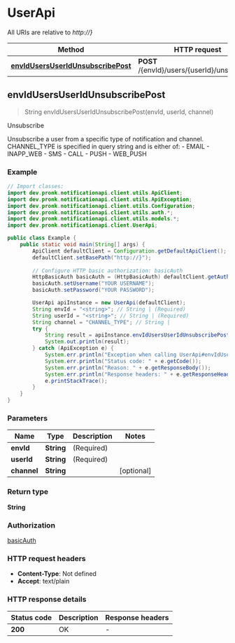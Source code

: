 # UserApi

All URIs are relative to *http://}*

| Method | HTTP request | Description |
|------------- | ------------- | -------------|
| [**envIdUsersUserIdUnsubscribePost**](UserApi.md#envIdUsersUserIdUnsubscribePost) | **POST** /{envId}/users/{userId}/unsubscribe | Unsubscribe |



## envIdUsersUserIdUnsubscribePost

> String envIdUsersUserIdUnsubscribePost(envId, userId, channel)

Unsubscribe

Unsubscribe a user from a specific type of notification and channel.  CHANNEL_TYPE is specified in query string and is either of:  - EMAIL      - INAPP_WEB      - SMS      - CALL      - PUSH      - WEB_PUSH

### Example

```java
// Import classes:
import dev.pronk.notificationapi.client.utils.ApiClient;
import dev.pronk.notificationapi.client.utils.ApiException;
import dev.pronk.notificationapi.client.utils.Configuration;
import dev.pronk.notificationapi.client.utils.auth.*;
import dev.pronk.notificationapi.client.utils.models.*;
import dev.pronk.notificationapi.client.UserApi;

public class Example {
    public static void main(String[] args) {
        ApiClient defaultClient = Configuration.getDefaultApiClient();
        defaultClient.setBasePath("http://}");
        
        // Configure HTTP basic authorization: basicAuth
        HttpBasicAuth basicAuth = (HttpBasicAuth) defaultClient.getAuthentication("basicAuth");
        basicAuth.setUsername("YOUR USERNAME");
        basicAuth.setPassword("YOUR PASSWORD");

        UserApi apiInstance = new UserApi(defaultClient);
        String envId = "<string>"; // String | (Required) 
        String userId = "<string>"; // String | (Required) 
        String channel = "CHANNEL_TYPE"; // String | 
        try {
            String result = apiInstance.envIdUsersUserIdUnsubscribePost(envId, userId, channel);
            System.out.println(result);
        } catch (ApiException e) {
            System.err.println("Exception when calling UserApi#envIdUsersUserIdUnsubscribePost");
            System.err.println("Status code: " + e.getCode());
            System.err.println("Reason: " + e.getResponseBody());
            System.err.println("Response headers: " + e.getResponseHeaders());
            e.printStackTrace();
        }
    }
}
```

### Parameters


| Name | Type | Description  | Notes |
|------------- | ------------- | ------------- | -------------|
| **envId** | **String**| (Required)  | |
| **userId** | **String**| (Required)  | |
| **channel** | **String**|  | [optional] |

### Return type

**String**

### Authorization

[basicAuth](../README.md#basicAuth)

### HTTP request headers

- **Content-Type**: Not defined
- **Accept**: text/plain


### HTTP response details
| Status code | Description | Response headers |
|-------------|-------------|------------------|
| **200** | OK |  -  |

